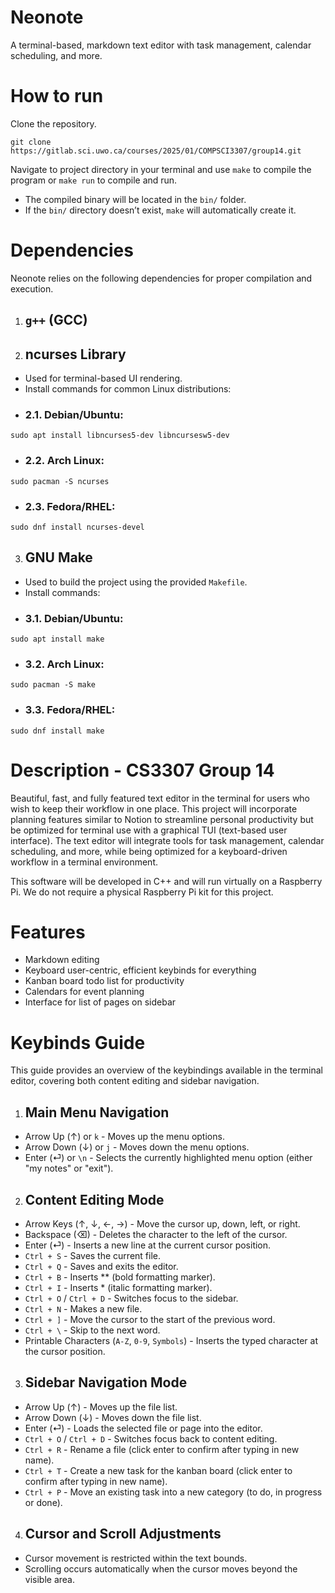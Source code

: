 # Neonote
A terminal-based, markdown text editor with task management, calendar scheduling, and more.

# How to run
Clone the repository.

```
git clone https://gitlab.sci.uwo.ca/courses/2025/01/COMPSCI3307/group14.git
```

Navigate to project directory in your terminal and use `make` to compile the program or `make run` to compile and run.

- The compiled binary will be located in the `bin/` folder.
- If the `bin/` directory doesn’t exist, `make` will automatically create it.

# Dependencies
Neonote relies on the following dependencies for proper compilation and execution.

1. ## `g++` (GCC)
2. ## **ncurses Library**
- Used for terminal-based UI rendering.
- Install commands for common Linux distributions:
- ### 2.1. Debian/Ubuntu:
```
sudo apt install libncurses5-dev libncursesw5-dev
```
- ### 2.2. Arch Linux:
```
sudo pacman -S ncurses
```
- ### 2.3. Fedora/RHEL:
```
sudo dnf install ncurses-devel
```
3. ## **GNU Make**
- Used to build the project using the provided `Makefile`.
- Install commands:
- ### 3.1. Debian/Ubuntu:
```
sudo apt install make
```
- ### 3.2. Arch Linux:
```
sudo pacman -S make
```
- ### 3.3. Fedora/RHEL:
```
sudo dnf install make
```

# Description - CS3307 Group 14
Beautiful, fast, and fully featured text editor in the terminal for users who wish to keep their workflow in one place. This project will incorporate planning features similar to Notion to streamline personal productivity but be optimized for terminal use with a graphical TUI (text-based user interface). The text editor will integrate tools for task management, calendar scheduling, and more, while being optimized for a keyboard-driven workflow in a terminal environment.

This software will be developed in C++ and will run virtually on a Raspberry Pi. We do not require a physical Raspberry Pi kit for this project.

# Features
- Markdown editing
- Keyboard user-centric, efficient keybinds for everything
- Kanban board todo list for productivity
- Calendars for event planning
- Interface for list of pages on sidebar

# Keybinds Guide
This guide provides an overview of the keybindings available in the terminal editor, covering both content editing and sidebar navigation.

1. ## Main Menu Navigation
- Arrow Up (↑) or `k` - Moves up the menu options.
- Arrow Down (↓) or `j` - Moves down the menu options.
- Enter (⏎) or `\n` - Selects the currently highlighted menu option (either "my notes" or "exit").

2. ## Content Editing Mode
- Arrow Keys (↑, ↓, ←, →) - Move the cursor up, down, left, or right.
- Backspace (⌫) - Deletes the character to the left of the cursor.
- Enter (⏎) - Inserts a new line at the current cursor position.
- `Ctrl + S` - Saves the current file.
- `Ctrl + Q` - Saves and exits the editor.
- `Ctrl + B` - Inserts ** (bold formatting marker).
- `Ctrl + I` - Inserts * (italic formatting marker).
- `Ctrl + O` / `Ctrl + D` - Switches focus to the sidebar.
- `Ctrl + N` - Makes a new file.
- `Ctrl + ]` - Move the cursor to the start of the previous word.
- `Ctrl + \` - Skip to the next word.
- Printable Characters (`A-Z`, `0-9`, `Symbols`) - Inserts the typed character at the cursor position.

3. ## Sidebar Navigation Mode
- Arrow Up (↑) - Moves up the file list.
- Arrow Down (↓) - Moves down the file list.
- Enter (⏎) - Loads the selected file or page into the editor.
- `Ctrl + O` / `Ctrl + D` - Switches focus back to content editing.
- `Ctrl + R` - Rename a file (click enter to confirm after typing in new name).
- `Ctrl + T` - Create a new task for the kanban board (click enter to confirm after typing in new name).
- `Ctrl + P` - Move an existing task into a new category (to do, in progress or done).

4. ## Cursor and Scroll Adjustments
- Cursor movement is restricted within the text bounds.
- Scrolling occurs automatically when the cursor moves beyond the visible area.
